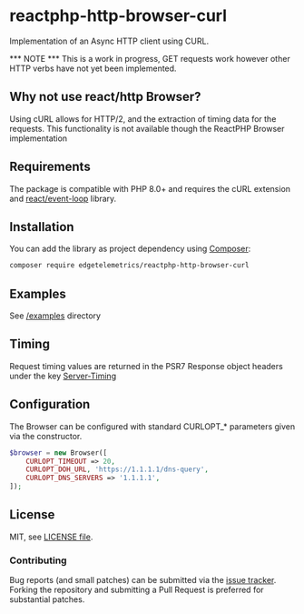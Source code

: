 # reactphp-http-browser-curl
Implementation of an Async HTTP client using CURL.

*** NOTE *** This is a work in progress, GET requests work however other HTTP verbs have not yet been implemented.

## Why not use react/http Browser?
Using cURL allows for HTTP/2, and the extraction of timing data for the requests. This functionality is not available though the ReactPHP Browser implementation

## Requirements

The package is compatible with PHP 8.0+ and requires the cURL extension and [react/event-loop](https://github.com/reactphp/http) library.

## Installation

You can add the library as project dependency using [Composer](https://getcomposer.org/):

```sh
composer require edgetelemetrics/reactphp-http-browser-curl
```

## Examples
See [/examples](/examples) directory

## Timing
Request timing values are returned in the PSR7 Response object headers under the key [Server-Timing](https://developer.mozilla.org/en-US/docs/Web/HTTP/Headers/Server-Timing)

## Configuration
The Browser can be configured with standard CURLOPT_* parameters given via the constructor.

```php
$browser = new Browser([
    CURLOPT_TIMEOUT => 20,
    CURLOPT_DOH_URL, 'https://1.1.1.1/dns-query',
    CURLOPT_DNS_SERVERS => '1.1.1.1',
]);
```

## License

MIT, see [LICENSE file](LICENSE).

### Contributing

Bug reports (and small patches) can be submitted via the [issue tracker](https://github.com/lucasnetau/reactphp-http-browser-curl/issues). Forking the repository and submitting a Pull Request is preferred for substantial patches.
